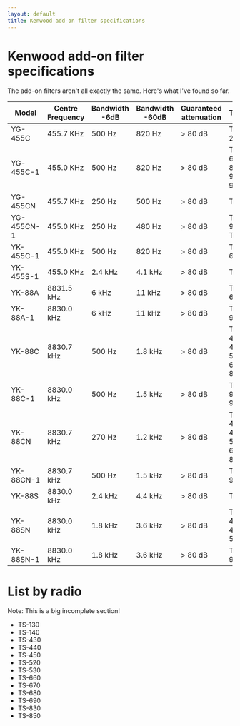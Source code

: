 ```yaml
---
layout: default
title: Kenwood add-on filter specifications
---
```


# Kenwood add-on filter specifications

The add-on filters aren't all exactly the same.  Here's what I've found so far.

| Model | Centre Frequency | Bandwidth -6dB | Bandwidth -60dB | Guaranteed attenuation | Transceivers |
| ---- | ---- | ---- | ---- | ---- | ---- |
| YG-455C | 455.7 KHz | 500 Hz | 820 Hz | > 80 dB | TS-830, R-2000 |
| YG-455C-1 | 455.0 KHz | 500 Hz | 820 Hz | > 80 dB | TS-140, TS-680, TS-850, TS-930, TS-940, TS-950 |
| YG-455CN | 455.7 KHz | 250 Hz | 500 Hz | > 80 dB | TS-830 |
| YG-455CN-1 | 455.0 KHz | 250 Hz | 480 Hz | > 80 dB | TS-850, TS-930, TS940, TS-950 |
| YK-455C-1 | 455.0 KHz | 500 Hz | 820 Hz | > 80 dB | TS-140, TS-680 |
| YK-455S-1 | 455.0 KHz | 2.4 kHz | 4.1 kHz | > 80 dB | TS-950 |
| YK-88A | 8831.5 kHz | 6 kHz | 11 kHz | > 80 dB | TS-430, TS-670 |
| YK-88A-1 | 8830.0 kHz | 6 kHz | 11 kHz | > 80 dB | TS-930, TS-940, R-5000 |
| YK-88C | 8830.7 kHz | 500 Hz | 1.8 kHz | > 80 dB | TS-130, TS-430, TS-440, TS-530, TS-670, TS-830, R-5000 |
| YK-88C-1 | 8830.0 kHz | 500 Hz | 1.5 kHz | > 80 dB | TS-850, TS-930, TS-940, TS-950 |
| YK-88CN | 8830.7 kHz | 270 Hz | 1.2 kHz | > 80 dB | TS-130, TS-430, TS-440, TS-530, TS-670, TS-830, R-5000 |
| YK-88CN-1 | 8830.7 kHz | 500 Hz | 1.5 kHz | > 80 dB | TS-850, TS-950 |
| YK-88S | 8830.0 kHz | 2.4 kHz | 4.4 kHz | > 80 dB | TS-440 |
| YK-88SN | 8830.0 kHz | 1.8 kHz | 3.6 kHz | > 80 dB | TS-130, TS-430, TS-440, TS-530, R-5000 |
| YK-88SN-1 | 8830.0 kHz | 1.8 kHz | 3.6 kHz | > 80 dB | TS-850, TS-950 |

# List by radio

Note: This is a big incomplete section!

 * TS-130
 * TS-140
 * TS-430
 * TS-440
 * TS-450
 * TS-520
 * TS-530
 * TS-660
 * TS-670
 * TS-680
 * TS-690
 * TS-830
 * TS-850
